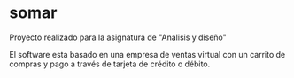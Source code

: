 # somar
Proyecto realizado para la asignatura de "Analisis y diseño"

El software esta basado en una empresa de ventas virtual con un carrito de compras y pago a través de tarjeta de crédito o débito.
